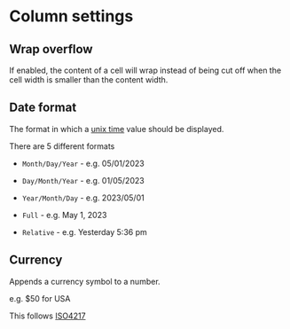 # Column settings

## Wrap overflow

If enabled, the content of a cell will wrap instead of being cut off when the cell width is smaller than the content width.

## Date format

The format in which a [unix time](https://en.wikipedia.org/wiki/Unix_time) value should be displayed.

There are 5 different formats

-   `Month/Day/Year` - e.g. 05/01/2023

-   `Day/Month/Year` - e.g. 01/05/2023

-   `Year/Month/Day` - e.g. 2023/05/01

-   `Full` - e.g. May 1, 2023

-   `Relative` - e.g. Yesterday 5:36 pm

## Currency

Appends a currency symbol to a number.

e.g. $50 for USA

This follows [ISO4217](https://en.wikipedia.org/wiki/ISO_4217)
